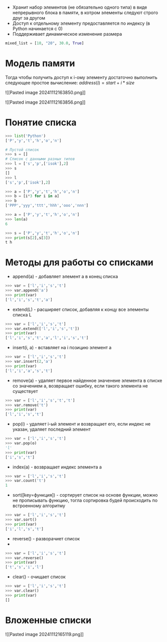 - Хранит набор элементов (не обязательно одного типа) в виде непрерывного блока в памяти, в котром элементы следуют строго друг за другом
- Доступ к отдельному элементу предоставляется по индексу (в Python начинается с 0)
- Поддерживает динамическое изменение размера

```python
mixed_list = [10, "20", 30.0, True]
```

# Модель памяти

Тогда чтобы получить доступ к i-ому элементу достаточно выполнить следующее простое вычисление: $address(i)=start+i*size$

![[Pasted image 20241112163850.png]]

![[Pasted image 20241112163856.png]]

# Понятие списка

```Python
>>> list('Python')
['P','y','t','h','o','n']
```

```Python
# Пустой список
>>> s = []
# Список с данными разных типов
>>> l = ['s','p',['isok'],2]
>>> s
[]
>>> l
['s','p',['isok'],2]
```

```Python
>>> a = ['P','y','t','h','o','n']
>>> b = [i*3 for i in a]
>>> b
['PPP','yyy','ttt','hhh','ooo','nnn']
```

```Python
>>> a = ['P','y','t','h','o','n']
>>> len(a)
6
```

```Python
>>> s = ['P','y','t','h','o','n']
>>> print(s[2],s[3])
t h
```

# Методы для работы со списками

- append(a) - добавляет элемент a в конец списка
```Python
>>> var = ['l','i','s','t']
>>> var.append('a')
>>> print(var)
['l','i','s','t','a']
```

- extend(L) - расширяет список, добавляя к концу все элементы списка L

```Python
>>> var = ['l','i','s','t']
>>> var.extend(['l','i','s','t'])
>>> print(var)
['l','i','s','t','a','l','i','s','t']
```

- insert(i, a) - вставляет на i позицию элемент a

```Python
>>> var = ['l','i','s','t']
>>> var.insert(2,'a')
>>> print(var)
['l','i','a','s','t']
```

- remove(a) - удаляет первое найденное значенеие элемента в списке со значением a, возвращает ошибку, если такого элемента не существует

```Python
>>> var = ['l','i','s','t','t']
>>> var.remove('t')
>>> print(var)
['l','i','s','t']
```

- pop(i) - удаляет i-ый элемент и возвращает его, если индекс не указан, удаляет последний элемент

```Python
>>> var = ['l','i','s','t']
>>> var.pop(o)
'l'
>>> print(var)
['i','s','t']
```

- index(a) - возвращает индекс элемента a

```Python
>>> var = ['l','i','s','t']
>>> var.count('t')
1
```

- sort(\[key=функция]) - сортирует список на основе функции, можно не прописывать функцию, тогла сортировка будей происходить по встроенному алгоритму

```Python
>>> var = ['l','i','s','t']
>>> var.sort()
>>> print(var)
['i','l','s','t']
```

- reverse() - разворачиет список
- 
```Python
>>> var = ['l','i','s','t']
>>> var.reverse()
>>> print(var)
['t','s','i','l']
```

- clear() - очищает список

```Python
>>> var = ['l','i','s','t']
>>> var.clear()
>>> print(var)
[]
```

# Вложенные списки

![[Pasted image 20241112165119.png]]
